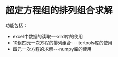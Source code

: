 <h1>超定方程组的排列组合求解</h1>
<p>
	功能包括：<br>
	<ul>
		<li>excel中数据的读取---xlrd库的使用</li>
		<li>10组四元一次方程的排列组合---itertools库的使用</li>
		<li>四元一次方程的求解---numpy库的使用</li>
	</ul>

</p>